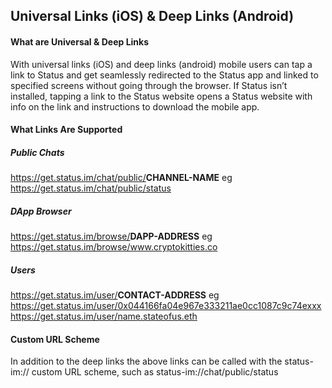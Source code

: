 ## Universal Links (iOS) & Deep Links (Android)

#### What are Universal & Deep Links

With universal links (iOS) and deep links (android) mobile users can tap a link to Status and get seamlessly redirected to the Status app and linked to specified screens without going through the browser. If Status isn’t installed, tapping a link to the Status website opens a Status website
with info on the link and instructions to download the mobile app.

#### What Links Are Supported

##### Public Chats

<https://get.status.im/chat/public/>**CHANNEL-NAME** eg
<https://get.status.im/chat/public/status>

##### DApp Browser

<https://get.status.im/browse/>**DAPP-ADDRESS** eg
<https://get.status.im/browse/www.cryptokitties.co>

##### Users

<https://get.status.im/user/>**CONTACT-ADDRESS** eg
<https://get.status.im/user/0x044166fa04e967e333211ae0cc1087c9c74exxx>
<https://get.status.im/user/name.stateofus.eth>

#### Custom URL Scheme

In addition to the deep links the above links can be called with the
status-im:// custom URL scheme, such as status-im://chat/public/status
